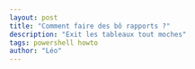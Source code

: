 ```yaml
---
layout: post
title: "Comment faire des bô rapports ?"
description: "Exit les tableaux tout moches"
tags: powershell howto
author: "Léo"
---
```

